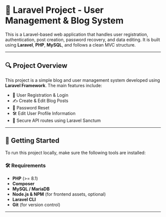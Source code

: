 # 📌 Laravel Project - User Management & Blog System

This is a Laravel-based web application that handles user registration, authentication, post creation, password recovery, and data editing. It is built using **Laravel**, **PHP**, **MySQL**, and follows a clean MVC structure.

---

## 🔍 Project Overview

This project is a simple blog and user management system developed using **Laravel Framework**. The main features include:

- 🔐 User Registration & Login
- ✍️ Create & Edit Blog Posts
- 🔄 Password Reset
- 🛠️ Edit User Profile Information
- 🧩 Secure API routes using Laravel Sanctum

---

## 🚀 Getting Started

To run this project locally, make sure the following tools are installed:

### 🛠️ Requirements

- **PHP** (>= 8.1)
- **Composer**
- **MySQL / MariaDB**
- **Node.js & NPM** (for frontend assets, optional)
- **Laravel CLI**
- **Git** (for version control)

---
